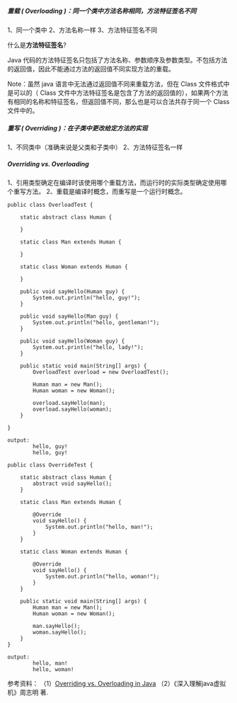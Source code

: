 ##### 重载 ( Overloading )：同一个类中方法名称相同，方法特征签名不同

1、同一个类中
2、方法名称一样
3、方法特征签名不同

什么是**方法特征签名**?

Java 代码的方法特征签名只包括了方法名称、参数顺序及参数类型。不包括方法的返回值，因此不能通过方法的返回值不同实现方法的重载。

Note：虽然 java 语言中无法通过返回值不同来重载方法，但在 Class 文件格式中是可以的（ Class 文件中方法特征签名是包含了方法的返回值的），如果两个方法有相同的名称和特征签名，但返回值不同，那么也是可以合法共存于同一个 Class 文件中的。

##### 重写 ( Overriding )：在子类中更改给定方法的实现

1、不同类中（准确来说是父类和子类中）
2、方法特征签名一样

##### Overriding vs. Overloading
1、引用类型确定在编译时该使用哪个重载方法，而运行时的实际类型确定使用哪个重写方法。
2、重载是编译时概念，而重写是一个运行时概念。

```
public class OverloadTest {

    static abstract class Human {

    }

    static class Man extends Human {

    }

    static class Woman extends Human {

    }

    public void sayHello(Human guy) {
        System.out.println("hello, guy!");
    }

    public void sayHello(Man guy) {
        System.out.println("hello, gentleman!");
    }

    public void sayHello(Woman guy) {
        System.out.println("hello, lady!");
    }

    public static void main(String[] args) {
        OverloadTest overload = new OverloadTest();

        Human man = new Man();
        Human woman = new Woman();

        overload.sayHello(man);
        overload.sayHello(woman);
    }

}
```

```
output:
		hello, guy!
		hello, guy!
```


```
public class OverrideTest {

    static abstract class Human {
        abstract void sayHello();
    }

    static class Man extends Human {

        @Override
        void sayHello() {
            System.out.println("hello, man!");
        }
    }

    static class Woman extends Human {

        @Override
        void sayHello() {
            System.out.println("hello, woman!");
        }
    }

    public static void main(String[] args) {
        Human man = new Man();
        Human woman = new Woman();

        man.sayHello();
        woman.sayHello();
    }
}
```

```
output:
		hello, man!
		hello, woman!
```
参考资料：
（1）[Overriding vs. Overloading in Java](https://www.programcreek.com/2009/02/overriding-and-overloading-in-java-with-examples/)
（2）《深入理解java虚拟机》周志明 著.